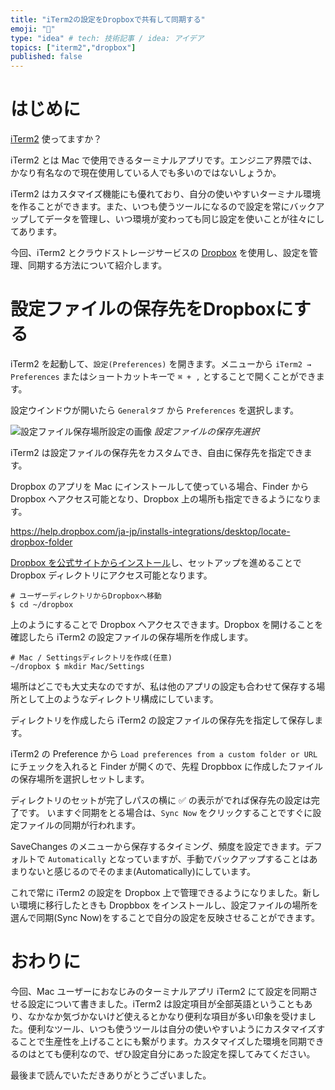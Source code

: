 ```yaml
---
title: "iTerm2の設定をDropboxで共有して同期する"
emoji: "📁"
type: "idea" # tech: 技術記事 / idea: アイデア
topics: ["iterm2","dropbox"]
published: false
---
```


# はじめに

[iTerm2](https://iterm2.com/) 使ってますか？

iTerm2 とは Mac で使用できるターミナルアプリです。エンジニア界隈では、かなり有名なので現在使用している人でも多いのではないしょうか。

iTerm2 はカスタマイズ機能にも優れており、自分の使いやすいターミナル環境を作ることができます。また、いつも使うツールになるので設定を常にバックアップしてデータを管理し、いつ環境が変わっても同じ設定を使いことが往々にしてあります。

今回、iTerm2 とクラウドストレージサービスの [Dropbox](https://www.dropbox.com/ja/) を使用し、設定を管理、同期する方法について紹介します。

# 設定ファイルの保存先をDropboxにする

iTerm2 を起動して、`設定(Preferences)` を開きます。メニューから `iTerm2 → Preferences` またはショートカットキーで `⌘ + ,` とすることで開くことができます。

設定ウインドウが開いたら `Generalタブ` から `Preferences` を選択します。

![設定ファイル保存場所設定の画像](https://storage.googleapis.com/zenn-user-upload/c18c98bb50725c47100a6202.png)
*設定ファイルの保存先選択*

iTerm2 は設定ファイルの保存先をカスタムでき、自由に保存先を指定できます。

Dropbox のアプリを Mac にインストールして使っている場合、Finder から Dropbox へアクセス可能となり、Dropbox 上の場所も指定できるようになります。

https://help.dropbox.com/ja-jp/installs-integrations/desktop/locate-dropbox-folder

[Dropbox を公式サイトからインストール](https://www.dropbox.com/install)し、セットアップを進めることで Dropbox ディレクトリにアクセス可能となります。

```shell
# ユーザーディレクトリからDropboxへ移動
$ cd ~/dropbox
```

上のようにすることで Dropbox へアクセスできます。Dropbox を開けることを確認したら iTerm2 の設定ファイルの保存場所を作成します。

```shell
# Mac / Settingsディレクトリを作成(任意)
~/dropbox $ mkdir Mac/Settings
```

場所はどこでも大丈夫なのですが、私は他のアプリの設定も合わせて保存する場所として上のようなディレクトリ構成にしています。

ディレクトリを作成したら iTerm2 の設定ファイルの保存先を指定して保存します。

iTerm2 の Preference から `Load preferences from a custom folder or URL` にチェックを入れると Finder が開くので、先程 Dropbbox に作成したファイルの保存場所を選択しセットします。

ディレクトリのセットが完了しパスの横に ✅ の表示がでれば保存先の設定は完了です。
いますぐ同期をとる場合は、`Sync Now` をクリックすることですぐに設定ファイルの同期が行われます。

SaveChanges のメニューから保存するタイミング、頻度を設定できます。デフォルトで `Automatically` となっていますが、手動でバックアップすることはあまりないと感じるのでそのまま(Automatically)にしています。

これで常に iTerm2 の設定を Dropbox 上で管理できるようになりました。新しい環境に移行したときも Dropbbox をインストールし、設定ファイルの場所を選んで同期(Sync Now)をすることで自分の設定を反映させることができます。

# おわりに

今回、Mac ユーザーにおなじみのターミナルアプリ iTerm2 にて設定を同期させる設定について書きました。iTerm2 は設定項目が全部英語ということもあり、なかなか気づかないけど使えるとかなり便利な項目が多い印象を受けました。便利なツール、いつも使うツールは自分の使いやすいようにカスタマイズすることで生産性を上げることにも繋がります。カスタマイズした環境を同期できるのはとても便利なので、ぜひ設定自分にあった設定を探してみてください。

最後まで読んでいただきありがとうございました。